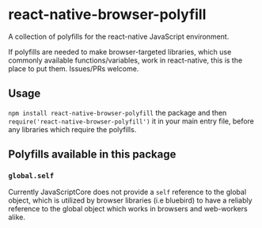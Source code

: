 # react-native-browser-polyfill
A collection of polyfills for the react-native JavaScript environment.

If polyfills are needed to make browser-targeted libraries, which use commonly available functions/variables, work in react-native, this is the place to put them. Issues/PRs welcome.

## Usage
`npm install react-native-browser-polyfill` the package and then `require('react-native-browser-polyfill')` it in your main entry file, before any libraries which require the polyfills.

## Polyfills available in this package

### `global.self`
Currently JavaScriptCore does not provide a `self` reference to the global object, which is utilized by browser libraries (i.e bluebird) to have a reliably reference to the global object which works in browsers and web-workers alike.
